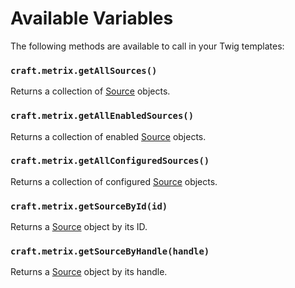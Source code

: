 # Available Variables
The following methods are available to call in your Twig templates:

### `craft.metrix.getAllSources()`
Returns a collection of [Source](docs:developers/source) objects.

### `craft.metrix.getAllEnabledSources()`
Returns a collection of enabled [Source](docs:developers/source) objects.

### `craft.metrix.getAllConfiguredSources()`
Returns a collection of configured [Source](docs:developers/source) objects.

### `craft.metrix.getSourceById(id)`
Returns a [Source](docs:developers/source) object by its ID.

### `craft.metrix.getSourceByHandle(handle)`
Returns a [Source](docs:developers/source) object by its handle.
